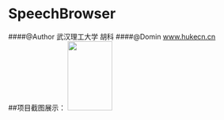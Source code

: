 # SpeechBrowser
####@Author 武汉理工大学 胡科
####@Domin www.hukecn.cn
<br>
##项目截图展示：
<img src="https://github.com/hukecn/SpeechBrowser/blob/master/SpeechBrowser/res/drawable-hdpi/img_welcome.jpg" width="90" height="140" />

